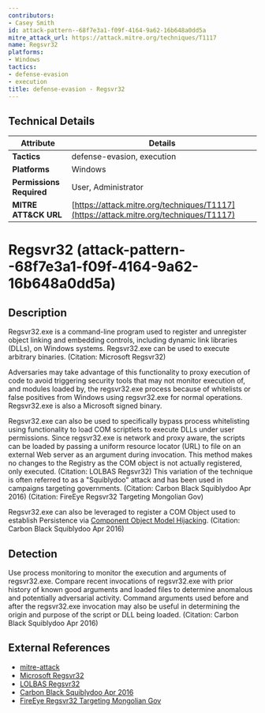```yaml
---
contributors:
- Casey Smith
id: attack-pattern--68f7e3a1-f09f-4164-9a62-16b648a0dd5a
mitre_attack_url: https://attack.mitre.org/techniques/T1117
name: Regsvr32
platforms:
- Windows
tactics:
- defense-evasion
- execution
title: defense-evasion - Regsvr32
---
```


## Technical Details

| Attribute | Details |
|-----------|----------|
| **Tactics** | defense-evasion, execution |
| **Platforms** | Windows |
| **Permissions Required** | User, Administrator |
| **MITRE ATT&CK URL** | [https://attack.mitre.org/techniques/T1117](https://attack.mitre.org/techniques/T1117) |

# Regsvr32 (attack-pattern--68f7e3a1-f09f-4164-9a62-16b648a0dd5a)

## Description
Regsvr32.exe is a command-line program used to register and unregister object linking and embedding controls, including dynamic link libraries (DLLs), on Windows systems. Regsvr32.exe can be used to execute arbitrary binaries. (Citation: Microsoft Regsvr32)

Adversaries may take advantage of this functionality to proxy execution of code to avoid triggering security tools that may not monitor execution of, and modules loaded by, the regsvr32.exe process because of whitelists or false positives from Windows using regsvr32.exe for normal operations. Regsvr32.exe is also a Microsoft signed binary.

Regsvr32.exe can also be used to specifically bypass process whitelisting using functionality to load COM scriptlets to execute DLLs under user permissions. Since regsvr32.exe is network and proxy aware, the scripts can be loaded by passing a uniform resource locator (URL) to file on an external Web server as an argument during invocation. This method makes no changes to the Registry as the COM object is not actually registered, only executed. (Citation: LOLBAS Regsvr32) This variation of the technique is often referred to as a "Squiblydoo" attack and has been used in campaigns targeting governments. (Citation: Carbon Black Squiblydoo Apr 2016) (Citation: FireEye Regsvr32 Targeting Mongolian Gov)

Regsvr32.exe can also be leveraged to register a COM Object used to establish Persistence via [Component Object Model Hijacking](https://attack.mitre.org/techniques/T1122). (Citation: Carbon Black Squiblydoo Apr 2016)

## Detection
Use process monitoring to monitor the execution and arguments of regsvr32.exe. Compare recent invocations of regsvr32.exe with prior history of known good arguments and loaded files to determine anomalous and potentially adversarial activity. Command arguments used before and after the regsvr32.exe invocation may also be useful in determining the origin and purpose of the script or DLL being loaded. (Citation: Carbon Black Squiblydoo Apr 2016)

## External References
- [mitre-attack](https://attack.mitre.org/techniques/T1117)
- [Microsoft Regsvr32](https://support.microsoft.com/en-us/kb/249873)
- [LOLBAS Regsvr32](https://lolbas-project.github.io/lolbas/Binaries/Regsvr32/)
- [Carbon Black Squiblydoo Apr 2016](https://www.carbonblack.com/2016/04/28/threat-advisory-squiblydoo-continues-trend-of-attackers-using-native-os-tools-to-live-off-the-land/)
- [FireEye Regsvr32 Targeting Mongolian Gov](https://www.fireeye.com/blog/threat-research/2017/02/spear_phishing_techn.html)
